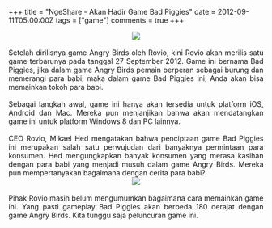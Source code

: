 +++
title = "NgeShare - Akan Hadir Game Bad Piggies"
date = 2012-09-11T05:00:00Z
tags = ["game"]
comments = true
+++

<center><img border="0" data-original-height="600" data-original-width="1200" src="https://4.bp.blogspot.com/-gdL1N7WQXEo/XDUkvM9jx9I/AAAAAAAASxs/9fhtS5N2e9kzPJ7ylg-RYQG8s3v64iLhACLcBGAs/s1600/game.png" /></center><br />
<div style="text-align: justify;">Setelah dirilisnya game Angry Birds oleh Rovio, kini Rovio akan merilis satu game terbarunya pada tanggal 27 September 2012. Game ini bernama Bad Piggies, jika dalam game Angry Birds pemain berperan sebagai burung dan memerangi para babi, maka dalam game Bad Piggies ini, Anda akan bisa memainkan tokoh para babi.<br /><br />
Sebagai langkah awal, game ini hanya akan tersedia untuk platform iOS, Android dan Mac. Mereka pun menjanjikan bahwa akan mendatangkan game ini untuk platform Windows 8 dan PC lainnya.<br /><br />
CEO Rovio, Mikael Hed mengatakan bahwa penciptaan game Bad Piggies ini merupakan salah satu perwujudan dari banyaknya permintaan para konsumen. Hed mengungkapkan banyak konsumen yang merasa kasihan dengan para babi yang menjadi musuh dalam game Angry Birds. Mereka pun mempertanyakan bagaimana dengan cerita para babi?<br />
<center><img border="0" src="https://1.bp.blogspot.com/-suLoJB1_az0/UE5iTTPtpWI/AAAAAAAAC2g/P97zh7HxxIs/s1600/Screenshot-05-09-2012-13_35_24.jpg" /></center><br />
Pihak Rovio masih belum mengumumkan bagaimana cara memainkan game ini. Yang pasti gameplay Bad Piggies akan berbeda 180 derajat dengan game Angry Birds. Kita tunggu saja peluncuran game ini.</div>
